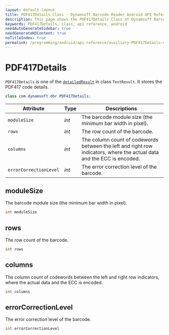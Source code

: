 ```yaml
---
layout: default-layout
title: PDF417Details Class - Dynamsoft Barcode Reader Android API Reference
description: This page shows the PDF417Details Class of Dynamsoft Barcode Reader for Android SDK.
keywords: PDF417Details, class, api reference, android
needAutoGenerateSidebar: true
needGenerateH3Content: true
noTitleIndex: true
permalink: /programming/android/api-reference/auxiliary-PDF417Details-v9.4.0.html
---
```



# PDF417Details

`PDF417Details` is one of the [`detailedResult`](auxiliary-TextResult.html#detailedresult) in class `TextResult`. It stores the PDF417 code details.

```java
class com.dynamsoft.dbr.PDF417Details;
```

| Attribute | Type | Descriptions |
|---------- |------|------------ |
| `moduleSize` | *int* | The barcode module size (the minimum bar width in pixel). |
| `rows` | *int* | The row count of the barcode. |
| `columns` | *int* | The column count of codewords between the left and right row indicators, where the actual data and the ECC is encoded. |
| `errorCorrectionLevel` | *int* | The error correction level of the barcode. |

## moduleSize

The barcode module size (the minimum bar width in pixel).

```java
int moduleSize
```

## rows

The row count of the barcode.

```java
int rows
```

## columns

The column count of codewords between the left and right row indicators, where the actual data and the ECC is encoded.

```java
int columns
```

## errorCorrectionLevel

The error correction level of the barcode.

```java
int errorCorrectionLevel
```
